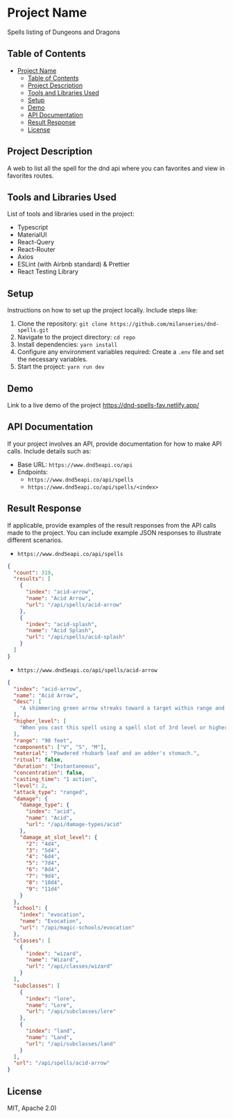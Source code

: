 # Project Name

Spells listing of Dungeons and Dragons

## Table of Contents

- [Project Name](#project-name)
  - [Table of Contents](#table-of-contents)
  - [Project Description](#project-description)
  - [Tools and Libraries Used](#tools-and-libraries-used)
  - [Setup](#setup)
  - [Demo](#demo)
  - [API Documentation](#api-documentation)
  - [Result Response](#result-response)
  - [License](#license)

## Project Description

A web to list all the spell for the dnd api where you can favorites and view in favorites routes.

## Tools and Libraries Used

List of tools and libraries used in the project:

- Typescript
- MaterialUI
- React-Query
- React-Router
- Axios
- ESLint (with Airbnb standard) & Prettier
- React Testing Library

## Setup

Instructions on how to set up the project locally. Include steps like:

1. Clone the repository: `git clone https://github.com/milanseries/dnd-spells.git`
2. Navigate to the project directory: `cd repo`
3. Install dependencies: `yarn install`
4. Configure any environment variables required: Create a `.env` file and set the necessary variables.
5. Start the project: `yarn run dev`

## Demo

Link to a live demo of the project https://dnd-spells-fav.netlify.app/

## API Documentation

If your project involves an API, provide documentation for how to make API calls. Include details such as:

- Base URL: `https://www.dnd5eapi.co/api`
- Endpoints:
  - `https://www.dnd5eapi.co/api/spells`
  - `https://www.dnd5eapi.co/api/spells/<index>`

## Result Response

If applicable, provide examples of the result responses from the API calls made to the project. You can include example JSON responses to illustrate different scenarios.

- `https://www.dnd5eapi.co/api/spells`

```json
{
  "count": 319,
  "results": [
    {
      "index": "acid-arrow",
      "name": "Acid Arrow",
      "url": "/api/spells/acid-arrow"
    },
    {
      "index": "acid-splash",
      "name": "Acid Splash",
      "url": "/api/spells/acid-splash"
    }
  ]
}
```

- `https://www.dnd5eapi.co/api/spells/acid-arrow`

```json
{
  "index": "acid-arrow",
  "name": "Acid Arrow",
  "desc": [
    "A shimmering green arrow streaks toward a target within range and bursts in a spray of acid. Make a ranged spell attack against the target. On a hit, the target takes 4d4 acid damage immediately and 2d4 acid damage at the end of its next turn. On a miss, the arrow splashes the target with acid for half as much of the initial damage and no damage at the end of its next turn."
  ],
  "higher_level": [
    "When you cast this spell using a spell slot of 3rd level or higher, the damage (both initial and later) increases by 1d4 for each slot level above 2nd."
  ],
  "range": "90 feet",
  "components": ["V", "S", "M"],
  "material": "Powdered rhubarb leaf and an adder's stomach.",
  "ritual": false,
  "duration": "Instantaneous",
  "concentration": false,
  "casting_time": "1 action",
  "level": 2,
  "attack_type": "ranged",
  "damage": {
    "damage_type": {
      "index": "acid",
      "name": "Acid",
      "url": "/api/damage-types/acid"
    },
    "damage_at_slot_level": {
      "2": "4d4",
      "3": "5d4",
      "4": "6d4",
      "5": "7d4",
      "6": "8d4",
      "7": "9d4",
      "8": "10d4",
      "9": "11d4"
    }
  },
  "school": {
    "index": "evocation",
    "name": "Evocation",
    "url": "/api/magic-schools/evocation"
  },
  "classes": [
    {
      "index": "wizard",
      "name": "Wizard",
      "url": "/api/classes/wizard"
    }
  ],
  "subclasses": [
    {
      "index": "lore",
      "name": "Lore",
      "url": "/api/subclasses/lore"
    },
    {
      "index": "land",
      "name": "Land",
      "url": "/api/subclasses/land"
    }
  ],
  "url": "/api/spells/acid-arrow"
}
```

## License

MIT, Apache 2.0)
